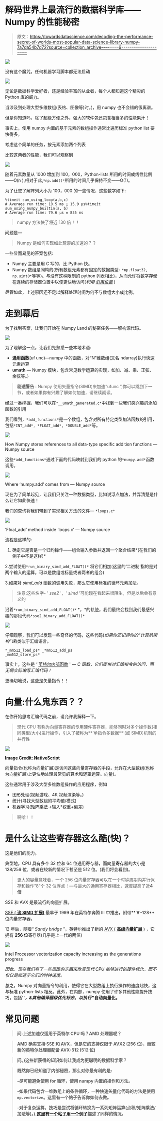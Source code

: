 # 解码世界上最流行的数据科学库——Numpy 的性能秘密

> 原文：<https://towardsdatascience.com/decoding-the-performance-secret-of-worlds-most-popular-data-science-library-numpy-7a7da54b7d72?source=collection_archive---------9----------------------->

![](img/3f3595c3e2989d3e716821e91f0cff01.png)

没有这个魔咒，任何机器学习脚本都无法启动

![](img/5a3c882506bc41c2f2f45de39ceb6e13.png)

无论是数据科学爱好者，还是经验丰富的从业者，每个人都知道这个精彩的 Python 库的威力。

当涉及到处理大型多维数组(表格、图像等)时。)，用 numpy 也不会错的很离谱。

但是你知道吗，除了超级方便之外，强大的软件包还包含相当多的性能果汁！

事实上，使用 numpy 内置的基于元素的数组操作通常比遍历标准 python list 要快得多。

考虑这个简单的任务，按元素添加两个列表

比较这两者的性能，我们可以观察到

![](img/6c83e10a853eb88b4df51b785079a8d0.png)

随着元素数量从 1000 增加到 100，000，Python-lists 所用的时间成线性比例——O(n ),相对于此,`*np.add()*`所用的时间几乎保持不变——O(1)。

为了让您了解阵列大小为 100，000 的一些情况，这些数字如下:

```
%timeit sum_using_loop(a,b,c)
# Average run time: 10.5 ms ± 15.9 µs%timeit sum_using_numpy_builtin(a, b)
# Average run time: 79.6 µs ± 835 ns
```

> numpy 方法快了将近 130 倍！！

问题是—

> Numpy 是如何实现如此荒谬的加速的？？

一些显而易见的答案包括:

*   Numpy 主要是用 C 写的，比 Python 快。
*   Numpy 数组是同构的(所有数组元素都有固定的数据类型- `*np.float32, np.uint8*`等等)。与没有这种限制的 python 列表相比)，从而允许将数字存储在连续的存储器位置中以便更快地访问(*利用* [*引用位置*](https://en.wikipedia.org/wiki/Locality_of_reference) )

尽管如此，上述原因还不足以解释处理时间为何不与数组大小成比例。

# 走到幕后

为了找到答案，让我们开始在 Numpy Land 的秘密任务——解构源代码。

![](img/f88235574239909129f5d8260810507d.png)

为了理解这一点，让我们先熟悉一些本地术语:

*   **通用函数**(uf unc)—numpy 中的函数，对“N”维数组(又名 ndarray)执行快速元素运算
*   **umath** — Numpy 模块，包含常见数学运算的实现，如加、减、乘、正弦、余弦等。)

> **剧透警告** : Numpy 使用矢量指令(SIMD)来加速“ufunc ”,你可以跳到下一节，或者如果你有兴趣了解如何加速，请继续阅读。

经过一番挖掘，我们可以在`*__umath_generated.c*`中找到一些我们感兴趣的添加函数的引用

我们看到，`*add_functions*`是一个数组，包含对所有特定类型加法函数的引用，包括`*INT_add*, *FLOAT_add*, *DOUBLE_add*`等。

![](img/d5bdaae95401e8982703b724a1b71c13.png)

How Numpy stores references to all data-type specific addition functions — Numpy source

这些`*add_functions*`通过下面的代码映射到我们的 python 的`*numpy.add*`函数调用。

![](img/d90b67b57a76e0a40003f6be5c1859f4.png)

Where ‘numpy.add’ comes from — Numpy source

现在为了简单起见，让我们只关注一种数据类型，比如说浮点加法，并弄清楚是什么让它如此快速！

我们的查询将我们带到了实现相关方法的文件— `*loops.c*`

![](img/e550f01693ee06f20292c6dfda229c3a.png)

‘Float_add’ method inside ‘loops.c’ — Numpy source

流程是这样的:

1.  确定它是否是一个归约操作——组合输入参数并返回一个聚合结果*(在我们的例子中不是这样)*

2.尝试使用`*run_binary_simd_add_FLOAT()*` 将它们相加(这里的‘二进制’指的是对两个输入的运算，可以是数组或标量或者两者的组合)

3.如果对 *simd_add* 函数的调用失败，那么它使用标准的循环元素加法。

> 注意:这些名字- ' *sse2* '，' *simd* '可能现在看起来很陌生，但是以后会有意义的

沿着`*run_binary_simd_add_FLOAT()*` *，*的轨迹，我们最终会找到我们最感兴趣的那段代码`*sse2_binary_add_FLOAT()*`

![](img/ca638a25b5a3e4a62e6772fb503f09ac.png)

仔细观察，我们可以发现一些奇怪的代码，这些代码(*如果你还记得你的“计算机架构”课*)类似于汇编语言。

```
*_mm512_load_ps* _*mm512_add_ps
_mm512_store_ps*
```

事实上，这些是 *'* [英特尔内部函数](https://software.intel.com/sites/landingpage/IntrinsicsGuide/#techs=SSE4_2,AVX,AVX2) ' — *C 函数，它们提供对汇编指令的访问，而无需实际编写汇编代码！*

更确切地说，这些是矢量指令！！

# 向量:什么鬼东西？？

在你开始思考汇编代码之前，请允许我解释一下。

> 现代 CPU 有称为向量寄存器的专用硬件寄存器，能够同时对多个操作数(相同类型/大小)进行操作，引入了被称为**‘单指令多数据**’(或 SIMD)机制的并行性

![](img/df76816535a3e10cee0770977bf688e9.png)

[**Image Credit: NativeScript**](https://www.nativescript.org/blog/nativescript-now-supports-vector-types)

向量指令(也称为向量扩展)是访问这些向量寄存器的手段，允许在大型数组(也称为向量扩展)上更快地处理最常见的算术和逻辑运算。向量)。

这些通常用于涉及大型多维数组操作的应用程序，例如

*   图形处理(视频游戏、4K 视频渲染等。)
*   统计(寻找大型数组的平均值/模式)
*   机器学习(矩阵乘法->输入*权重+偏差)

> 啊哈！！

# 是什么让这些寄存器这么酷(快)？

这是他们的能力。

典型地，CPU 具有多个 32 位和 64 位通用寄存器，而向量寄存器的大小是 128/256 位，或者在较新的情况下甚至是 512 位。(我们将会看到)。

> 更大的容量意味着，一个 256 位向量寄存器可以在一个时钟周期内并行保存和操作“8”个 32 位浮点！—与最大的通用寄存器相比，速度提高了近**4 倍**

SSE 和 AVX 是最流行的向量扩展。

[SSE ( **流 SIMD 扩展)**](https://en.wikipedia.org/wiki/Streaming_SIMD_Extensions) 最早于 1999 年在英特尔奔腾 III 中推出，附带**‘8’-128**位向量寄存器。

12 年后，随着“ *Sandy bridge* ”，英特尔推出了新的 [AVX ( **高级向量扩展** )](https://en.wikipedia.org/wiki/Advanced_Vector_Extensions) ，它拥有 **256 位**寄存器(几乎是上一代的两倍)

![](img/86f7cb2ee4ce29ff11e735ab7cca8df7.png)

Intel Processor vectorization capacity increasing as the generations progress

*因此，现在我们有了一些很酷的东西来欣赏现代 CPU 能够进行的硬件优化，而不仅仅是痴迷于它们的时钟速度。*

总之，Numpy 对向量指令的利用，使得它在大型数组上执行操作的速度超快，这与标准 python-lists 相反。此外，在内部，numpy 使用了许多其他性能提升技巧，包括'[](https://www.jessicayung.com/numpy-arrays-memory-and-strides/)**'*，&其他编译器级优化标志，以执行'[](https://gcc.gnu.org/projects/tree-ssa/vectorization.html)*'自动向量化。**

# **常见问题**

> ****问:上述加速仅适用于英特尔 CPU 吗？AMD 处理器呢？****

> **AMD 确实支持 SSE 和 AVX，但是它的支持仅限于 AVX2 (256 位)，而较新的英特尔处理器配备 AVX-512 (512 位)**

> ****问。)这些新获得的知识如何让我成为更聪明的数据科学家？****

> **既然你已经知道了内部秘密，那么对你最有利的是:**
> 
> **-尽可能避免使用 for 循环，使用 numpy 内置的操作和方法。**
> 
> **-如果代码包含一维数组上的条件循环，一种快速矢量化代码的方法是使用`np.vectorize`。这里有一个帖子告诉你如何去做。**
> 
> **-对于复杂运算，技巧是尝试将循环转换为一系列矩阵运算(点积/矩阵乘法/加法等)。).[这里有一个帖子用一个例子](https://hackernoon.com/speeding-up-your-code-2-vectorizing-the-loops-with-numpy-e380e939bed3)描述了同样的情况。**